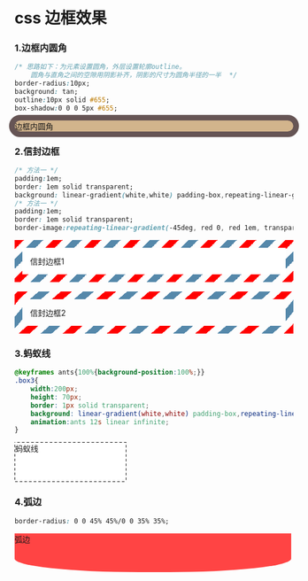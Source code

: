 # css 边框效果
### 1.边框内圆角
```css
/* 思路如下：为元素设置圆角，外层设置轮廓outline。
    圆角与直角之间的空隙用阴影补齐，阴影的尺寸为圆角半径的一半  */
border-radius:10px;
background: tan;
outline:10px solid #655;
box-shadow:0 0 0 5px #655;
```
<style type="text/css">
    .box1{
        border-radius:10px;
background: tan;
outline:10px solid #655;
box-shadow:0 0 0 5px #655;
    }        
</style>
<div class="box1">边框内圆角</div>

### 2.信封边框
```css
/* 方法一 */
padding:1em;
border: 1em solid transparent;
background: linear-gradient(white,white) padding-box,repeating-linear-gradient(-45deg, red 0, red 12.5%, transparent 0, transparent 25%, #58a 0, #58a 37.5%, transparent 0, transparent 50%) 0/5em 5em;
/* 方法一 */
padding:1em;
border: 1em solid transparent;
border-image:repeating-linear-gradient(-45deg, red 0, red 1em, transparent 0, transparent 2em, #58a 0, #58a 3em, transparent 0, transparent 4em)  16;
```
<style type="text/css">
    .box2-1{
        padding:1em;
        border: 1em solid transparent;
        background: linear-gradient(white,white) padding-box,repeating-linear-gradient(-45deg, red 0, red 12.5%, transparent 0, transparent 25%, #58a 0, #58a 37.5%, transparent 0, transparent 50%) 0/5em 5em;
    }
     .box2-2{
        padding:1em;
        border: 1em solid transparent;
        border-image:repeating-linear-gradient(-45deg, red 0, red 1em, transparent 0, transparent 2em, #58a 0, #58a 3em, transparent 0, transparent 4em)  16;
    }            
</style>
<div class="box2-1">信封边框1</div>
<br>
<div class="box2-2">信封边框2</div>

### 3.蚂蚁线

```css
@keyframes ants{100%{background-position:100%;}}
.box3{
    width:200px;
    height: 70px;
    border: 1px solid transparent;
    background: linear-gradient(white,white) padding-box,repeating-linear-gradient(-45deg, black 0, black 25%, white 0, white 50%) 0/.6em .6em; 
    animation:ants 12s linear infinite;
}
```
<style type="text/css">
    @keyframes ants{100%{background-position:100%;}}
.box3{
    width:200px;
    height: 70px;
    border: 1px solid transparent;
    background: linear-gradient(white,white) padding-box,repeating-linear-gradient(-45deg, black 0, black 25%, white 0, white 50%) 0/.6em .6em; 
    animation:ants 12s linear infinite;
}
</style>
<div class="box3">蚂蚁线</div>

### 4.弧边

```css
border-radius: 0 0 45% 45%/0 0 35% 35%;
```
<style type="text/css">
.box4{
    width:500px;
    height: 70px;
   border-radius: 0 0 45% 45%/0 0 35% 35%;
   background-color: #ff4444
}
</style>
<div class="box4">弧边</div>
<!-- 
### 5.流光边框
```css
border-radius: 0 0 45% 45%/0 0 35% 35%;
``` -->

